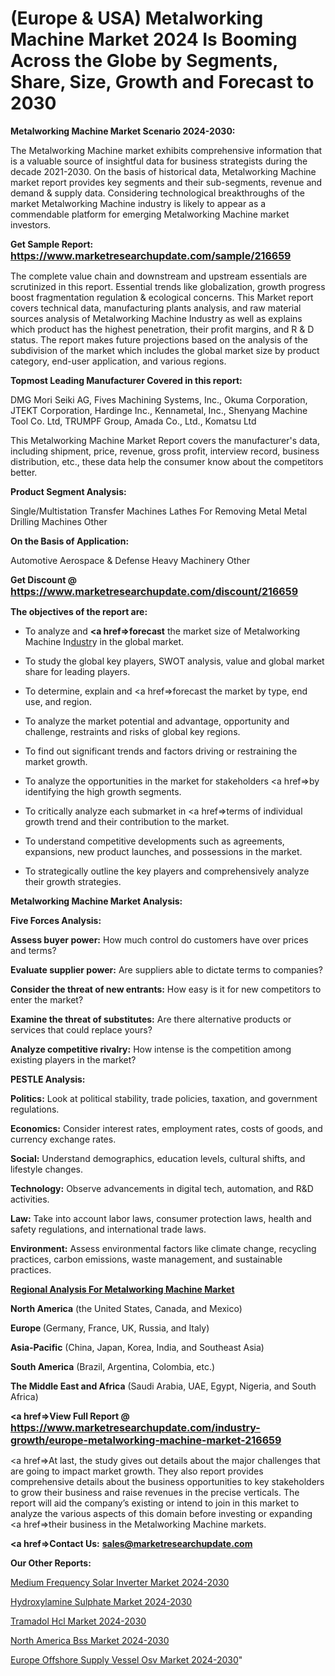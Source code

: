 # (Europe & USA) Metalworking Machine Market 2024 Is Booming Across the Globe by Segments, Share, Size, Growth and Forecast to 2030

<strong>Metalworking Machine Market Scenario 2024-2030:</strong>

The Metalworking Machine market exhibits comprehensive information that is a valuable source of insightful data for business strategists during the decade 2021-2030. On the basis of historical data, Metalworking Machine market report provides key segments and their sub-segments, revenue and demand &amp; supply data. Considering technological breakthroughs of the market Metalworking Machine industry is likely to appear as a commendable platform for emerging Metalworking Machine market investors.

<strong>Get Sample Report: <a href=https://www.marketresearchupdate.com/sample/216659><font size=3 color=#0000ff>https://www.marketresearchupdate.com/sample/216659</font></a></strong>

The complete value chain and downstream and upstream essentials are scrutinized in this report. Essential trends like globalization, growth progress boost fragmentation regulation &amp; ecological concerns. This Market report covers technical data, manufacturing plants analysis, and raw material sources analysis of Metalworking Machine Industry as well as explains which product has the highest penetration, their profit margins, and R & D status. The report makes future projections based on the analysis of the subdivision of the market which includes the global market size by product category, end-user application, and various regions.

<strong>Topmost Leading Manufacturer Covered in this report:</strong>

DMG Mori Seiki AG, Fives Machining Systems, Inc., Okuma Corporation, JTEKT Corporation, Hardinge Inc., Kennametal, Inc., Shenyang Machine Tool Co. Ltd, TRUMPF Group, Amada Co., Ltd., Komatsu Ltd

This Metalworking Machine Market Report covers the manufacturer's data, including shipment, price, revenue, gross profit, interview record, business distribution, etc., these data help the consumer know about the competitors better.

<strong>Product Segment Analysis: </strong>

Single/Multistation Transfer Machines
Lathes For Removing Metal
Metal Drilling Machines
Other

<strong>On the Basis of Application:</strong>

Automotive
Aerospace & Defense
Heavy Machinery
Other

<strong>Get Discount @ <a href=https://www.marketresearchupdate.com/discount/216659><font size=3 color=#0000ff>https://www.marketresearchupdate.com/discount/216659</font></a></strong>

<strong><b>The objectives of the report are:</b></strong>

- To analyze and <strong><a href=><strong>forecast</strong></a></strong> the market size of Metalworking Machine In<a href=ASDF991299>dustr</a>y in the global market.

- To study the global key players, SWOT analysis, value and global market share for leading players.

- To determine, explain and <a href=>forecast</a> the market by type, end use, and region.

- To analyze the market potential and advantage, opportunity and challenge, restraints and risks of global key regions.

- To find out significant trends and factors driving or restraining the market growth.

- To analyze the opportunities in the market for stakeholders <a href=>by</a> identifying the high growth segments.

- To critically analyze each submarket in <a href=>terms</a> of individual growth trend and their contribution to the market.

- To understand competitive developments such as agreements, expansions, new product launches, and possessions in the market.

- To strategically outline the key players and comprehensively analyze their growth strategies.

<strong>Metalworking Machine Market Analysis:</strong>

<strong>Five Forces Analysis:</strong>

<strong>Assess buyer power:</strong> How much control do customers have over prices and terms?

<strong>Evaluate supplier power:</strong> Are suppliers able to dictate terms to companies?

<strong>Consider the threat of new entrants:</strong> How easy is it for new competitors to enter the market?

<strong>Examine the threat of substitutes:</strong> Are there alternative products or services that could replace yours?

<strong>Analyze competitive rivalry:</strong> How intense is the competition among existing players in the market?

<strong>PESTLE Analysis:</strong>

<strong>Politics:</strong> Look at political stability, trade policies, taxation, and government regulations.

<strong>Economics:</strong> Consider interest rates, employment rates, costs of goods, and currency exchange rates.

<strong>Social:</strong> Understand demographics, education levels, cultural shifts, and lifestyle changes.

<strong>Technology:</strong> Observe advancements in digital tech, automation, and R&D activities.

<strong>Law:</strong> Take into account labor laws, consumer protection laws, health and safety regulations, and international trade laws.

<strong>Environment:</strong> Assess environmental factors like climate change, recycling practices, carbon emissions, waste management, and sustainable practices.

<strong><u><b>Regional Analysis For Metalworking Machine Market</b></u></strong>

<strong><b>North America</b></strong> (the United States, Canada, and Mexico)

<strong><b>Europe </b></strong>(Germany, France, UK, Russia, and Italy)

<strong><b>Asia-Pacific</b></strong> (China, Japan, Korea, India, and Southeast Asia)

<strong><b>South America</b></strong> (Brazil, Argentina, Colombia, etc.)

<strong><b>The Middle East and Africa</b></strong> (Saudi Arabia, UAE, Egypt, Nigeria, and South Africa)

<strong><a href=>View Full Report</a> @ <a href=https://www.marketresearchupdate.com/industry-growth/europe-metalworking-machine-market-216659><font size=3 color=#0000ff>https://www.marketresearchupdate.com/industry-growth/europe-metalworking-machine-market-216659</font></a></strong>

<a href=>At last,</a> the study gives out details about the major challenges that are going to impact market growth. They also report provides comprehensive details about the business opportunities to key stakeholders to grow their business and raise revenues in the precise verticals. The report will aid the company’s existing or intend to join in this market to analyze the various aspects of this domain before investing or expanding <a href=>their</a> business in the Metalworking Machine markets.

<strong><a href=>Contact Us:</a></strong>
<strong>sales@marketresearchupdate.com</strong>

<strong>Our Other Reports:</strong>

<a href=https://www.linkedin.com/pulse/medium-frequency-solar-inverter-market-expects>Medium Frequency Solar Inverter Market 2024-2030</a>

<a href=https://www.linkedin.com/pulse/hydroxylamine-sulphate-market-2023-analysis-growth>Hydroxylamine Sulphate Market 2024-2030</a>

<a href=https://www.linkedin.com/pulse/tramadol-hcl-market-size-industry-growth-factors>Tramadol Hcl Market 2024-2030</a>

<a href=https://www.linkedin.com/pulse/north-america-bss-market-size-incredible-possibilities-kutif/>North America Bss Market 2024-2030</a>

<a href=https://www.linkedin.com/pulse/europe-offshore-supply-vessel-osv-market-k7qac/>Europe Offshore Supply Vessel Osv Market 2024-2030</a>"
